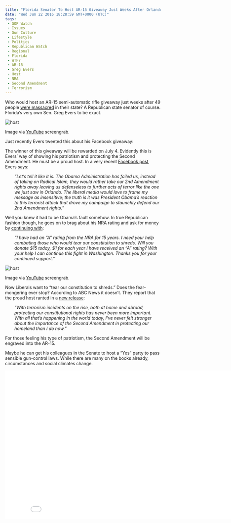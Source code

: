 ```yaml
---
title: "Florida Senator To Host AR-15 Giveaway Just Weeks After Orlando Massacre (VIDEO)"
date: "Wed Jun 22 2016 18:28:59 GMT+0000 (UTC)"
tags: 
 - GOP Watch
 - Issues
 - Gun Culture
 - Lifestyle
 - Politics
 - Republican Watch
 - Regional
 - Florida
 - WTF?
 - AR-15
 - Greg Evers
 - Host
 - NRA
 - Second Amendment
 - Terrorism
---
```

<p><!--OffDef--></p><p><!--Ads1--></p><p>Who would host an AR-15 semi-automatic rifle giveaway just weeks after 49 people <a href="http://www.liberalamerica.org/2016/06/12/president-obama-orlando-massacre-act-terror-hate/">were massacred</a> in their state? A Republican state senator of course. Florida&#x2019;s very own Sen. Greg Evers to be exact.</p><div id="attachment_138612" style="width: 610px" class="wp-caption aligncenter"><img class="size-full wp-image-138612" src="//i1.wp.com/cdn.liberalamerica.org/wp-content/uploads/2016/06/Republican-State-Sen.-Hosts-AR-15-Giveaway-After-Orlando-Shooting-1-YouTube.png?resize=600%2C325" alt="host" srcset="//i1.wp.com/cdn.liberalamerica.org/wp-content/uploads/2016/06/Republican-State-Sen.-Hosts-AR-15-Giveaway-After-Orlando-Shooting-1-YouTube.png?resize=600%2C325 600w, //i1.wp.com/cdn.liberalamerica.org/wp-content/uploads/2016/06/Republican-State-Sen.-Hosts-AR-15-Giveaway-After-Orlando-Shooting-1-YouTube.png?resize=600%2C325 64w, //i1.wp.com/cdn.liberalamerica.org/wp-content/uploads/2016/06/Republican-State-Sen.-Hosts-AR-15-Giveaway-After-Orlando-Shooting-1-YouTube.png?resize=600%2C325 350w" sizes="(max-width: 600px) 100vw, 600px" data-recalc-dims="1">
<p class="wp-caption-text">Image via <a href="https://www.youtube.com/watch?v=B600DAadnHU" onclick="__gaTracker(&apos;send&apos;, &apos;event&apos;, &apos;outbound-article&apos;, &apos;https://www.youtube.com/watch?v=B600DAadnHU&apos;, &apos;YouTube&apos;);">YouTube</a> screengrab.</p>
</div><p>Just recently Evers tweeted this about his Facebook giveaway:</p><p><script src="//platform.twitter.com/widgets.js" async charset="utf-8"></script></p><p>The winner of this giveaway will be rewarded on July 4. Evidently this is Evers&#x2019; way of showing his patriotism and protecting the Second Amendment. He must be a proud host. In a very recent <a href="https://www.facebook.com/Greg-Evers-for-Congress-882110315244181/" onclick="__gaTracker(&apos;send&apos;, &apos;event&apos;, &apos;outbound-article&apos;, &apos;https://www.facebook.com/Greg-Evers-for-Congress-882110315244181/&apos;, &apos;Facebook post&apos;);">Facebook post</a>, Evers says:</p><p style="padding-left: 30px;"><em>&#x201C;Let&#x2019;s tell it like it is. The Obama Administration has failed us, instead of taking on Radical Islam, they would rather take our 2nd Amendment rights away leaving us defenseless to further acts of terror like the one we just saw in Orlando. The liberal media would love to frame my message as insensitive; the truth is it was President Obama&#x2019;s reaction to this terrorist attack that drove my campaign to staunchly defend our 2nd Amendment rights.&#x201D;</em></p><p>Well you knew it had to be Obama&#x2019;s fault somehow. In true Republican fashion though, he goes on to brag about his NRA rating and ask for money by <a href="https://www.facebook.com/Greg-Evers-for-Congress-882110315244181/" onclick="__gaTracker(&apos;send&apos;, &apos;event&apos;, &apos;outbound-article&apos;, &apos;https://www.facebook.com/Greg-Evers-for-Congress-882110315244181/&apos;, &apos;continuing with&apos;);">continuing with</a>:</p><p style="padding-left: 30px;"><em>&#x201C;I have had an &#x201C;A&#x201D; rating from the NRA for 15 years. I need your help combating those who would tear our constitution to shreds. Will you donate $15 today, $1 for each year I have received an &#x201C;A&#x201D; rating? With your help I can continue this fight in Washington. Thanks you for your continued support.&#x201D;</em></p><div id="attachment_138615" style="width: 610px" class="wp-caption aligncenter"><img class="size-full wp-image-138615" src="//i1.wp.com/cdn.liberalamerica.org/wp-content/uploads/2016/06/Republican-State-Sen.-Hosts-AR-15-Giveaway-After-Orlando-Shooting-2-YouTube.png?resize=600%2C300" alt="host" srcset="//i1.wp.com/cdn.liberalamerica.org/wp-content/uploads/2016/06/Republican-State-Sen.-Hosts-AR-15-Giveaway-After-Orlando-Shooting-2-YouTube.png?resize=600%2C300 600w, //i1.wp.com/cdn.liberalamerica.org/wp-content/uploads/2016/06/Republican-State-Sen.-Hosts-AR-15-Giveaway-After-Orlando-Shooting-2-YouTube.png?resize=600%2C300 64w, //i1.wp.com/cdn.liberalamerica.org/wp-content/uploads/2016/06/Republican-State-Sen.-Hosts-AR-15-Giveaway-After-Orlando-Shooting-2-YouTube.png?resize=600%2C300 350w" sizes="(max-width: 600px) 100vw, 600px" data-recalc-dims="1">
<p class="wp-caption-text">Image via <a href="https://www.youtube.com/watch?v=B600DAadnHU" onclick="__gaTracker(&apos;send&apos;, &apos;event&apos;, &apos;outbound-article&apos;, &apos;https://www.youtube.com/watch?v=B600DAadnHU&apos;, &apos;YouTube&apos;);">YouTube</a> screengrab.</p>
</div><p>Now Liberals want to &#x201C;tear our constitution to shreds.&#x201D; Does the fear-mongering ever stop? According to ABC News it doesn&#x2019;t. They report that the proud host ranted in a <a href="http://abcnews.go.com/Politics/florida-congressional-candidate-greg-evers-announces-ar-15/story?id=40007385" onclick="__gaTracker(&apos;send&apos;, &apos;event&apos;, &apos;outbound-article&apos;, &apos;http://abcnews.go.com/Politics/florida-congressional-candidate-greg-evers-announces-ar-15/story?id=40007385&apos;, &apos;new release&apos;);">new release</a>:</p><p style="padding-left: 30px;"><em>&#x201C;With terrorism incidents on the rise, both at home and abroad, protecting our constitutional rights has never been more important. With all that&#x2019;s happening in the world today, I&#x2019;ve never felt stronger about the importance of the Second Amendment in protecting our homeland than I do now.&#x201D;</em></p><p><!--Ads2--></p><p>For those feeling his type of patriotism, the Second Amendment will be engraved into the AR-15.</p><p>Maybe he can get his colleagues in the Senate to host a &#x201C;Yes&#x201D; party to pass sensible gun-control laws. While there are many on the books already, circumstances and social climates change.</p><p><iframe width="853" height="480" src="//www.youtube.com/embed/B600DAadnHU" frameborder="0" allowfullscreen></iframe></p>